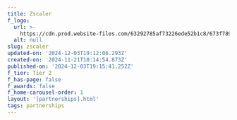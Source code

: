 ```yaml
---
title: Zscaler
f_logo:
  url: >-
    https://cdn.prod.website-files.com/63292785af73226ede52b1c8/673f789e831d0490330d54ed__zscaler%25201.svg
  alt: null
slug: zscaler
updated-on: '2024-12-03T19:12:06.293Z'
created-on: '2024-11-21T18:14:54.873Z'
published-on: '2024-12-03T19:15:41.252Z'
f_tier: Tier 2
f_has-page: false
f_awards: false
f_home-carousel-order: 1
layout: '[partnerships].html'
tags: partnerships
---
```



